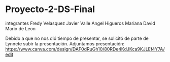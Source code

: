 # Proyecto-2-DS-Final
integrantes 
Fredy Velasquez
Javier Valle
Angel Higueros
Mariana David
Mario de Leon


Debido a que no nos dió tiempo de presentar, se solicitó de parte de Lynnete subir la presentación. Adjuntamos presentación: 
https://www.canva.com/design/DAF0dRuGh10/80RDe4KdJKca9KJLEf4Y7A/edit
